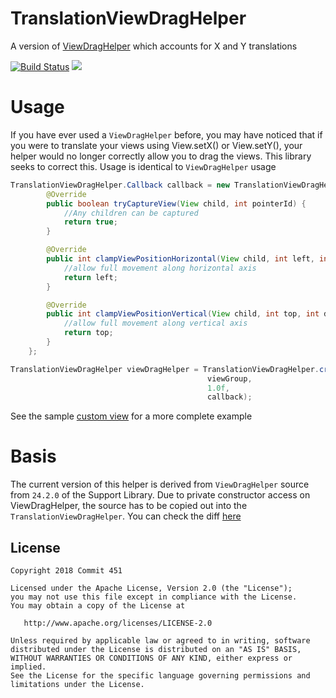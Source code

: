 # TranslationViewDragHelper
A version of [ViewDragHelper](https://developer.android.com/reference/android/support/v4/widget/ViewDragHelper.html) which accounts for X and Y translations

[![Build Status](https://travis-ci.org/Commit451/TranslationViewDragHelper.svg?branch=master)](https://travis-ci.org/Commit451/TranslationViewDragHelper)
[![](https://jitpack.io/v/Commit451/TranslationViewDragHelper.svg)](https://jitpack.io/#Commit451/TranslationViewDragHelper)

# Usage
If you have ever used a `ViewDragHelper` before, you may have noticed that if you were to translate your views using View.setX() or View.setY(), your helper would no longer correctly allow you to drag the views. This library seeks to correct this. Usage is identical to `ViewDragHelper` usage
```java
TranslationViewDragHelper.Callback callback = new TranslationViewDragHelper.Callback() {
        @Override
        public boolean tryCaptureView(View child, int pointerId) {
            //Any children can be captured
            return true;
        }

        @Override
        public int clampViewPositionHorizontal(View child, int left, int dx) {
            //allow full movement along horizontal axis
            return left;
        }

        @Override
        public int clampViewPositionVertical(View child, int top, int dy) {
            //allow full movement along vertical axis
            return top;
        }
    };

TranslationViewDragHelper viewDragHelper = TranslationViewDragHelper.create(
                                            viewGroup,
                                            1.0f,
                                            callback);
```
See the sample [custom view](https://github.com/Commit451/TranslationViewDragHelper/blob/master/app/src/main/java/com/commit451/betterviewdraghelper/sample/AllowsForDragFrameLayout.java) for a more complete example

# Basis
The current version of this helper is derived from `ViewDragHelper` source from `24.2.0` of the Support Library. Due to private constructor access on ViewDragHelper, the source has to be copied out into the `TranslationViewDragHelper`. You can check the diff [here](https://www.diffchecker.com/)

License
--------

    Copyright 2018 Commit 451

    Licensed under the Apache License, Version 2.0 (the "License");
    you may not use this file except in compliance with the License.
    You may obtain a copy of the License at

       http://www.apache.org/licenses/LICENSE-2.0

    Unless required by applicable law or agreed to in writing, software
    distributed under the License is distributed on an "AS IS" BASIS,
    WITHOUT WARRANTIES OR CONDITIONS OF ANY KIND, either express or implied.
    See the License for the specific language governing permissions and
    limitations under the License.
